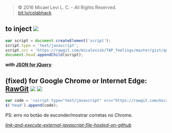 > © 2016 Micael Levi L. C. - All Rights Reserved. <br>
[bit.ly/colabhack](https://gist.github.com/micalevisk/88dbc2dc998c8a588e73dad579331f6f)

## to inject ![](http://icons.iconarchive.com/icons/carlosjj/mozilla/24/Firefox-icon.png)

``` javascript
var script = document.createElement('script');
script.type = 'text/javascript';
script.src = 'https://rawgit.com/micalevisk/TAP_feelings/master/gist/questoesColab.js';
document.head.appendChild(script);
```

**with [JSON for jQuery](http://mg.to/2006/01/25/json-for-jquery)**
## (fixed) for Google Chrome or Internet Edge: [RawGit](http://rawgit.com/) ![](http://icons.iconarchive.com/icons/appicns/simplified-app/24/appicns-Chrome-icon.png) ![](http://icons.iconarchive.com/icons/dakirby309/windows-8-metro/24/Web-Browsers-Internet-Explorer-10-Metro-icon.png)

``` javascript
var code = '<script type="text/javascript" src="https://rawgit.com/micalevisk/TAP_feelings/master/gist/questoesColab.js"></script>'; 
$('head').append(code);
```
PS: erro no botão de esconder/mostrar corretas no Chrome.

_[link-and-execute-external-javascript-file-hosted-on-github](http://stackoverflow.com/questions/17341122/link-and-execute-external-javascript-file-hosted-on-github)_
